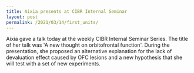 ```yaml
---
title: Aixia presents at CIBR Internal Seminar
layout: post
permalink: /2021/03/14/first_units/
---
```


Aixia gave a talk today at the weekly CIBR Internal Seminar Series. The title of her talk was 'A new thought on orbitofrontal function'. During the presentation, she proposed an alternative explanation for the lack of devaluation effect caused by OFC lesions and a new hypothesis that she will test with a set of new experiments. 
